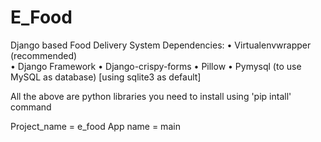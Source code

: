 # E_Food

Django based Food Delivery System
Dependencies:
•	Virtualenvwrapper (recommended)  
•	Django Framework
•	Django-crispy-forms
•	Pillow
•	Pymysql (to use MySQL as database) [using sqlite3 as default]

All the above are python libraries you need to install using 'pip intall' command

Project_name = e_food
App name = main
